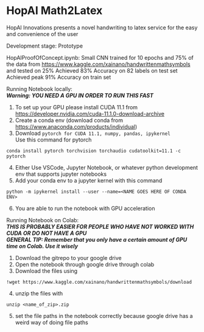 # HopAI Math2Latex 
HopAI Innovations presents a novel handwriting to latex service for the easy and convenience of the user

Development stage: Prototype

HopAIProofOfConcept.ipynb:
Small CNN trained for 10 epochs and 75% of the data from https://www.kaggle.com/xainano/handwrittenmathsymbols and tested on 25% 
Achieved 83% Accuracy on 82 labels on test set
Achieved peak 91% Accuracy on train set

Running Notebook locally:\
***Warning: YOU NEED A GPU IN ORDER TO RUN THIS FAST***
1. To set up your GPU please install CUDA 11.1 from https://developer.nvidia.com/cuda-11.1.0-download-archive
2. Create a conda env (download conda from https://www.anaconda.com/products/individual)
3. Download ```pytorch for CUDA 11.1, numpy, pandas, ipykernel```\
Use this command for pytorch
```
conda install pytorch torchvision torchaudio cudatoolkit=11.1 -c pytorch
```
4. Either Use VSCode, Jupyter Notebook, or whatever python development env that supports jupyter notebooks
5. Add your conda env to a jupyter kernel with this command
```
python -m ipykernel install --user --name=<NAME GOES HERE OF CONDA ENV>
```
6. You are able to run the notebook with GPU acceleration 

Running Notebook on Colab:\
***THIS IS PROBABLY EASIER FOR PEOPLE WHO HAVE NOT WORKED WITH CUDA OR DO NOT HAVE A GPU***\
***GENERAL TIP: Remember that you only have a certain amount of GPU time on Colab. Use it wisely***
1. Download the gitrepo to your google drive
2. Open the notebook through google drive through colab
3. Download the files using 
```
!wget https://www.kaggle.com/xainano/handwrittenmathsymbols/download
```
4. unzip the files with 
```
unzip <name_of_zip>.zip
```
5. set the file paths in the notebook correctly because google drive has a weird way of doing file paths
